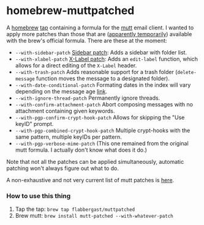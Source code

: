 homebrew-muttpatched
====================

A [homebrew](http://brew.sh) [tap](https://github.com/Homebrew/homebrew/wiki/brew-tap) containing a formula for the [mutt](http://mutt.org) email client. I wanted to apply more patches than those that are ([apparently temporarily](https://github.com/Homebrew/homebrew/pull/23662)) available with the brew's official formula. There are these at the moment:
  
  * `--with-sidebar-patch` [Sidebar patch](https://github.com/nedos/mutt-sidebar-patch): Adds a sidebar with folder list.
  * `--with-xlabel-patch` [X-Label patch](https://github.com/gi1242/mutt): Adds an `edit-label` function, which allows for a direct editing of the `X-Label` header.
  * `--with-trash-patch` Adds reasonable support for a trash folder (`delete-message` function moves the message to a designated folder).
  * `--with-date-conditional-patch` Formating dates in the index will vary depending on the message age [link](http://www.schrab.com/aaron/mutt/).
  * `--with-ignore-thread-patch` Permanently ignore threads.
  * `--with-confirm-attachment-patch` Abort composing messages with no attachment containing given keywords.
  * `--with-pgp-confirm-crypt-hook-patch` Allows for skipping the "Use keyID" prompt.
  * `--with-pgp-combined-crypt-hook-patch` Multiple crypt-hooks with the same pattern, multiple keyIDs per pattern.
  * `--with-pgp-verbose-mime-patch` (This one remained from the original mutt formula. I actually don't know what does it do.)

Note that not all the patches can be applied simultaneously, automatic patching won't always figure out what to do.

A non-exhaustive and not very current list of mutt patches is [here](http://dev.mutt.org/trac/wiki/PatchList).

### How to use this thing

  1. Tap the tap: `brew tap flabbergast/muttpatched`
  2. Brew mutt: `brew install mutt-patched --with-whatever-patch`
